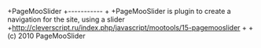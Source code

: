 +PageMooSlider
+-----------
+
+PageMooSlider is plugin to create a navigation for the site, using a slider
+http://cleverscript.ru/index.php/javascript/mootools/15-pagemooslider
+
+(c) 2010 PageMooSlider